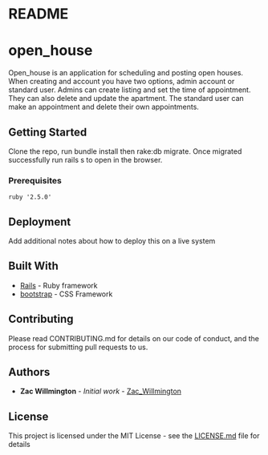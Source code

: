# README

# open_house

Open_house is an application for scheduling and posting open houses. When creating and account you have two options, admin account or standard user. Admins can create listing and set the time of appointment. They can also delete and update the apartment. The standard user can make an appointment and delete their own appointments.

## Getting Started

Clone the repo, run bundle install then rake:db migrate. Once migrated successfully run rails s to open in the browser.


### Prerequisites

```
ruby '2.5.0'

```

## Deployment

Add additional notes about how to deploy this on a live system

## Built With

* [Rails](https://rubyonrails.org/) - Ruby framework
* [bootstrap](https://getbootstrap.com/) - CSS Framework

## Contributing

Please read CONTRIBUTING.md for details on our code of conduct, and the process for submitting pull requests to us.  

## Authors

* **Zac Willmington** - *Initial work* - [Zac_Willmington](https://github.com/zacwillmington)

## License

This project is licensed under the MIT License - see the [LICENSE.md](LICENSE.md) file for details
